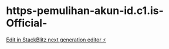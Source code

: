 # https-pemulihan-akun-id.c1.is-Official-

[Edit in StackBlitz next generation editor ⚡️](https://stackblitz.com/~/github.com/rahayu1991/https-pemulihan-akun-id.c1.is-Official-)